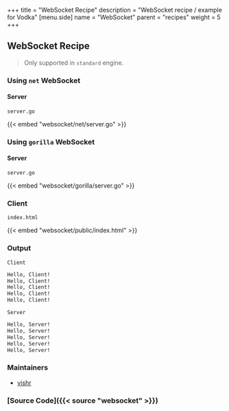 +++
title = "WebSocket Recipe"
description = "WebSocket recipe / example for Vodka"
[menu.side]
  name = "WebSocket"
  parent = "recipes"
  weight = 5
+++

## WebSocket Recipe

> Only supported in `standard` engine.

### Using `net` WebSocket

#### Server

`server.go`

{{< embed "websocket/net/server.go" >}}

### Using `gorilla` WebSocket

#### Server

`server.go`

{{< embed "websocket/gorilla/server.go" >}}

### Client

`index.html`

{{< embed "websocket/public/index.html" >}}

### Output

`Client`

```sh
Hello, Client!
Hello, Client!
Hello, Client!
Hello, Client!
Hello, Client!
```

`Server`

```sh
Hello, Server!
Hello, Server!
Hello, Server!
Hello, Server!
Hello, Server!
```

### Maintainers

- [vishr](https://github.com/vishr)

### [Source Code]({{< source "websocket" >}})
